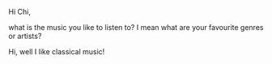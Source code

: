 
Hi Chi,

what is the music you like to listen to? I mean what are your favourite genres or artists?

Hi, well I like classical music!
